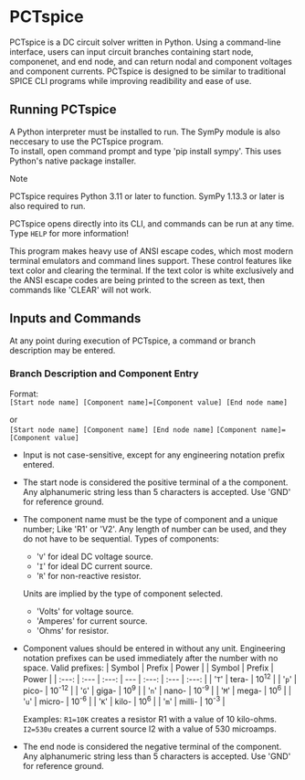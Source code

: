 # PCTspice
PCTspice is a DC circuit solver written in Python. 
Using a command-line interface, users can input circuit branches containing start node, componenet, and end node, and can return nodal and component voltages and component currents.
PCTspice is designed to be similar to traditional SPICE CLI programs while improving readibility and ease of use.

## Running PCTspice
A Python interpreter must be installed to run.  The SymPy module is also neccesary to use the PCTspice program.  
To install, open command prompt and type 'pip install sympy'.  This uses Python's native package installer.

> [!NOTE]
> PCTspice requires Python 3.11 or later to function.
> SymPy 1.13.3 or later is also required to run.

PCTspice opens directly into its CLI, and commands can be run at any time.  Type `HELP` for more information!

This program makes heavy use of ANSI escape codes, which most modern terminal emulators and command lines support.
These control features like text color and clearing the terminal.  If the text color is white exclusively and the ANSI escape codes are being printed to the screen as text, then commands like 'CLEAR' will not work.


## Inputs and Commands
At any point during execution of PCTspice, a command or branch description may be entered.

### Branch Description and Component Entry
Format:     
  `[Start node name] [Component name]=[Component value] [End node name]`

  or        
    `[Start node name] [Component name] [End node name]`
    `[Component name]=[Component value]`
       
-  Input is not case-sensitive, except for any engineering notation prefix entered.
-  The start node is considered the positive terminal of a the component.  Any alphanumeric string less than 5 characters is accepted.  Use 'GND' for reference ground.
-  The component name must be the type of component and a unique number; Like 'R1' or 'V2'.  Any length of number can be used, and they do not have to be sequential.
   Types of components:
      - '`V`' for ideal DC voltage source.
      - '`I`' for ideal DC current source.
      - '`R`' for non-reactive resistor.
   
   Units are implied by the type of component selected.
      - 'Volts' for voltage source.
      - 'Amperes' for current source.
      - 'Ohms' for resistor.
     
-   Component values should be entered in without any unit.
    Engineering notation prefixes can be used immediately after the number with no space.
    Valid prefixes:
    | Symbol | Prefix | Power | | Symbol | Prefix | Power |
    | :---: | :--- | :---: | --- | :---: | :--- | :---: |
    | '`T`' | tera- | 10<sup>12</sup> | | '`p`' | pico- | 10<sup>-12</sup> |
    | '`G`' | giga- | 10<sup>9</sup> | | '`n`' | nano- | 10<sup>-9</sup> |
    | '`M`' | mega- | 10<sup>6</sup> | | '`u`' | micro- | 10<sup>-6</sup> |
    | '`K`' | kilo- | 10<sup>6</sup>  | | '`m`' | milli- | 10<sup>-3</sup> |
    
    Examples: `R1=10K`   creates a resistor R1 with a value of 10 kilo-ohms.
              `I2=530u`  creates a current source I2 with a value of 530 microamps.
  
-   The end node is considered the negative terminal of the component.  Any alphanumeric string less than 5 characters is accepted.  Use 'GND' for reference ground.
